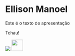 <h1>Ellison Manoel</h1>

<p>Este é o texto de apresentação</p>

<p>Tchau!</p>

<img src="https://cdn.jsdelivr.net/gh/devicons/devicon@latest/icons/javascript/javascript-original.svg" />
          
<img src="https://cdn.jsdelivr.net/gh/devicons/devicon@latest/icons/javascript/javascript-original.svg" width=36 height=36 />
